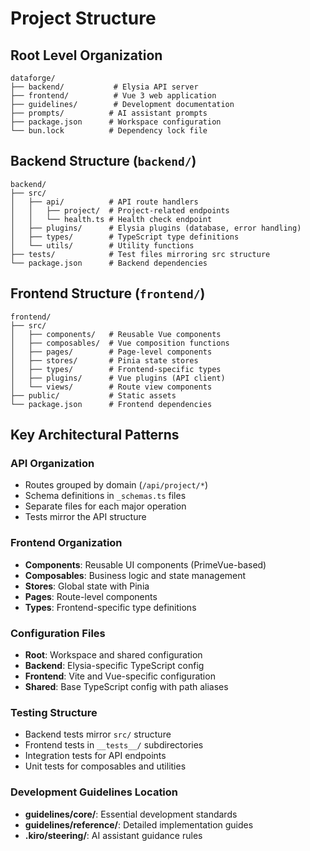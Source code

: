# Project Structure

## Root Level Organization
```
dataforge/
├── backend/           # Elysia API server
├── frontend/          # Vue 3 web application
├── guidelines/        # Development documentation
├── prompts/          # AI assistant prompts
├── package.json      # Workspace configuration
└── bun.lock          # Dependency lock file
```

## Backend Structure (`backend/`)
```
backend/
├── src/
│   ├── api/          # API route handlers
│   │   ├── project/  # Project-related endpoints
│   │   └── health.ts # Health check endpoint
│   ├── plugins/      # Elysia plugins (database, error handling)
│   ├── types/        # TypeScript type definitions
│   └── utils/        # Utility functions
├── tests/            # Test files mirroring src structure
└── package.json      # Backend dependencies
```

## Frontend Structure (`frontend/`)
```
frontend/
├── src/
│   ├── components/   # Reusable Vue components
│   ├── composables/  # Vue composition functions
│   ├── pages/        # Page-level components
│   ├── stores/       # Pinia state stores
│   ├── types/        # Frontend-specific types
│   ├── plugins/      # Vue plugins (API client)
│   └── views/        # Route view components
├── public/           # Static assets
└── package.json      # Frontend dependencies
```

## Key Architectural Patterns

### API Organization
- Routes grouped by domain (`/api/project/*`)
- Schema definitions in `_schemas.ts` files
- Separate files for each major operation
- Tests mirror the API structure

### Frontend Organization
- **Components**: Reusable UI components (PrimeVue-based)
- **Composables**: Business logic and state management
- **Stores**: Global state with Pinia
- **Pages**: Route-level components
- **Types**: Frontend-specific type definitions

### Configuration Files
- **Root**: Workspace and shared configuration
- **Backend**: Elysia-specific TypeScript config
- **Frontend**: Vite and Vue-specific configuration
- **Shared**: Base TypeScript config with path aliases

### Testing Structure
- Backend tests mirror `src/` structure
- Frontend tests in `__tests__/` subdirectories
- Integration tests for API endpoints
- Unit tests for composables and utilities

### Development Guidelines Location
- **guidelines/core/**: Essential development standards
- **guidelines/reference/**: Detailed implementation guides
- **.kiro/steering/**: AI assistant guidance rules
